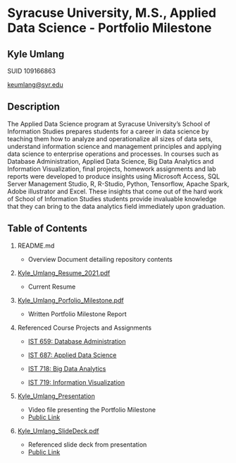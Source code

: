 # Syracuse University, M.S., Applied Data Science - Portfolio Milestone
## Kyle Umlang

SUID 109166863

keumlang@syr.edu

## Description

The Applied Data Science program at Syracuse University’s School of Information Studies prepares students for a career in data science by teaching them how to analyze and operationalize all sizes of data sets, understand information science and management principles and applying data science to enterprise operations and processes. In courses such as Database Administration, Applied Data Science, Big Data Analytics and Information Visualization, final projects, homework assignments and lab reports were developed to produce insights using Microsoft Access, SQL Server Management Studio, R, R-Studio, Python, Tensorflow, Apache Spark, Adobe illustrator and Excel. These insights that come out of the hard work of School of Information Studies students provide invaluable knowledge that they can bring to the data analytics field immediately upon graduation.

## Table of Contents

1. README.md 
    - Overview Document detailing repository contents

2. [Kyle_Umlang_Resume_2021.pdf](https://github.com/kyleumlang/Portfolio-Milestone/blob/main/Kyle_Umlang_Resume_2021.pdf)
    - Current Resume

3. [Kyle_Umlang_Porfolio_Milestone.pdf](https://github.com/SLPeoples/MSADS_Portfolio/blob/master/SamuelPeoplesPorfolioMilestone.pdf)
    - Written Portfolio Milestone Report

4. Referenced Course Projects and Assignments
    * [IST 659: Database Administration](https://github.com/SLPeoples/MSADS_Portfolio/tree/master/IST659_DatabaseAdministration)
    
    * [IST 687: Applied Data Science](https://github.com/SLPeoples/MSADS_Portfolio/tree/master/IST707_DataAnalytics)
    
    * [IST 718: Big Data Analytics](https://github.com/SLPeoples/MSADS_Portfolio/tree/master/IST736_TextMining)
   
    * [IST 719: Information Visualization](https://github.com/SLPeoples/MSADS_Portfolio/tree/master/MAR653_Marketing_Analytics)
  
5. [Kyle_Umlang_Presentation](https://github.com/SLPeoples/MSADS_Portfolio/blob/master/SamuelPeoplesPortfolioPresentation.mp4)
    - Video file presenting the Portfolio Milestone
    - [Public Link](https://drive.google.com/file/d/14trGneXIW-ruNCRR72VuDjUuIcvvGWCq/view?usp=sharing)

6. [Kyle_Umlang_SlideDeck.pdf](https://github.com/SLPeoples/MSADS_Portfolio/blob/master/SamuelPeoplesSlideDeck.pdf)
    - Referenced slide deck from presentation
    - [Public Link](https://docs.google.com/presentation/d/1bqwMwGoYIJwLUIqbyQqR9Gt7lUvXwEGusEO_b0gOHYM/edit?usp=sharing)
